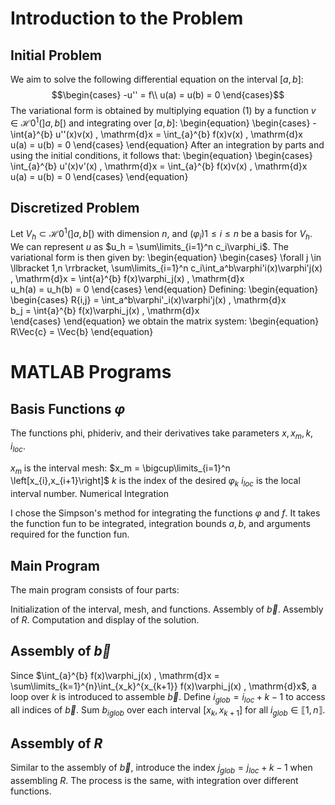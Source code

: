 # Introduction to the Problem

## Initial Problem

We aim to solve the following differential equation on the interval $\left[a,b\right]$:
$$\begin{cases} -u'' = f\\ u(a) = u(b) = 0 \end{cases}$$
The variational form is obtained by multiplying equation (1) by a function $v \in \mathcal{H}0^1(\left]a,b\right[)$ and integrating over $\left[a,b\right]$:
\begin{equation}
\begin{cases}
-\int{a}^{b} u''(x)v(x) , \mathrm{d}x = \int_{a}^{b} f(x)v(x) , \mathrm{d}x\
u(a) = u(b) = 0
\end{cases}
\end{equation}
After an integration by parts and using the initial conditions, it follows that:
\begin{equation}
\begin{cases}
\int_{a}^{b} u'(x)v'(x) , \mathrm{d}x = \int_{a}^{b} f(x)v(x) , \mathrm{d}x\
u(a) = u(b) = 0
\end{cases}
\end{equation}

## Discretized Problem

Let $V_h \subset \mathcal{H}0^1(\left]a,b\right[)$ with dimension $n$, and $(\varphi_i){1\leq i\leq n}$ be a basis for $V_h$. We can represent $u$ as $u_h = \sum\limits_{i=1}^n c_i\varphi_i$. The variational form is then given by:
\begin{equation}
\begin{cases}
\forall j \in \llbracket 1,n \rrbracket, \sum\limits_{i=1}^n c_i\int_a^b\varphi'i(x)\varphi'j(x) , \mathrm{d}x = \int{a}^{b} f(x)\varphi_j(x) , \mathrm{d}x\
u_h(a) = u_h(b) = 0
\end{cases}
\end{equation}
Defining:
\begin{equation}
\begin{cases}
R{i,j} = \int_a^b\varphi'_i(x)\varphi'j(x) , \mathrm{d}x\
b_j = \int{a}^{b} f(x)\varphi_j(x) , \mathrm{d}x\
\end{cases}
\end{equation}
we obtain the matrix system:
\begin{equation}
R\Vec{c} = \Vec{b}
\end{equation}

# MATLAB Programs

## Basis Functions $\varphi$

The functions phi, phideriv, and their derivatives take parameters $x,x_m,k,i_{loc}$.

$x_m$ is the interval mesh: $x_m = \bigcup\limits_{i=1}^n \left[x_{i},x_{i+1}\right]$
$k$ is the index of the desired $\varphi_k$
$i_{loc}$ is the local interval number.
Numerical Integration

I chose the Simpson's method for integrating the functions $\varphi$ and $f$. It takes the function fun to be integrated, integration bounds $a,b$, and arguments required for the function fun.

## Main Program

The main program consists of four parts:

Initialization of the interval, mesh, and functions.
Assembly of $\Vec{b}$.
Assembly of $R$.
Computation and display of the solution.

## Assembly of $\Vec{b}$
Since $\int_{a}^{b} f(x)\varphi_j(x) , \mathrm{d}x = \sum\limits_{k=1}^{n}\int_{x_k}^{x_{k+1}} f(x)\varphi_j(x) , \mathrm{d}x$, a loop over $k$ is introduced to assemble $\Vec{b}$. Define $i_{glob} = i_{loc}+k-1$ to access all indices of $\Vec{b}$. Sum $b_{iglob}$ over each interval $\left[x_{k},x_{k+1}\right]$ for all $i_{glob} \in \llbracket 1,n \rrbracket$.

## Assembly of $R$
Similar to the assembly of $\Vec{b}$, introduce the index $j_{glob} = j_{loc}+k-1$ when assembling $R$. The process is the same, with integration over different functions.
